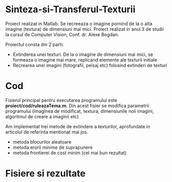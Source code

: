 # Sinteza-si-Transferul-Texturii
Proiect realizat in Matlab. Se recreeaza o imagine pornind de la o alta imagine (textura) de dimensiuni mai mici. Proiect realizat in anul 3 de studii la cursul de Computer Vision, Conf. dr. Alexe Bogdan.

Proiectul consta din 2 parti:
- Extinderea unei texturi. De la o imagine de dimensiuni mai mici, se formeaza o imagine mai mare, replicand elemente ale texturii initiale
- Recrearea unei imagini (fotografii, peisaj etc) folosind extinderi de texturi

# Cod

Fisierul principal pentru executarea programului este __proiect/cod/ruleazaTema.m__. Din acest fisier se modifica parametrii programului (imaginea de modificat, textura, dimensiunile noii imagini, algoritmul de creare a imaginii etc)

Am implementat trei metode de extindere a texturilor, aprofundate in articolul de referinta mentionat mai jos.
- metoda blocurilor aleatoare
- metoda erorii minime de suprapunere
- metoda frontierei de cost minim (cel mai bun rezultat)

# Fisiere si rezultate


